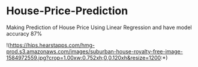 # House-Price-Prediction

Making Prediction of House Price Using Linear Regression and have model accuracy 87%

!(https://hips.hearstapps.com/hmg-prod.s3.amazonaws.com/images/suburban-house-royalty-free-image-1584972559.jpg?crop=1.00xw:0.752xh;0,0.120xh&resize=1200:*)
